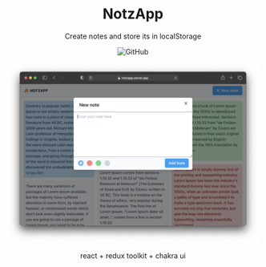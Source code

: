 <h1 align="center">NotzApp</h1>
<p align="center">Create notes and store its in localStorage</p>
<p align="center">
<img alt="GitHub" src="https://img.shields.io/github/license/eleviven/notzapp">
</p>
<p align="center">
<img src="./public/images/notzapp-screen.png">
</p>
<p align="center">react + redux toolkit + chakra ui</p>

